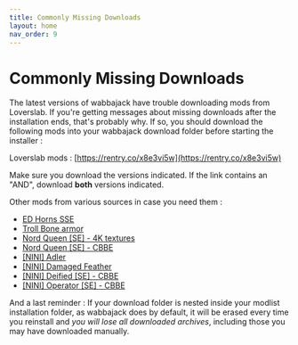 ```yaml
---
title: Commonly Missing Downloads
layout: home
nav_order: 9
---
```


 
# Commonly Missing Downloads

The latest versions of wabbajack have trouble downloading mods from Loverslab. If you're getting messages about missing downloads after the installation ends, that's probably why. If so, you should download the following mods into your wabbajack download folder before starting the installer : 

Loverslab mods : [https://rentry.co/x8e3vi5w](https://rentry.co/x8e3vi5w)

Make sure you download the versions indicated. If the link contains an "AND", download **both** versions indicated.

Other mods from various sources in case you need them : 
- [ED Horns SSE](https://mega.nz/file/o6o1wIhC#dX4vfLGvsYjzUmGxH7ECyyB0KuN3ELB0KFXybH8-Yyk)
- [Troll Bone armor](https://mega.nz/file/pgoBxSCC#fFby_-XwQnXs3eEjygDnYAvpOaZTAVcv5mswq8pm5nQ)
- [Nord Queen [SE] - 4K textures](https://www.mediafire.com/file/loz8ltagu4782tk/Nord_Queen_%255BSE%255D_-_4K_textures.7z/file)
- [Nord Queen [SE] - CBBE](https://www.mediafire.com/file/hl8rmbx64o1d8cm/Nord+Queen+[SE]+-+CBBE.7z/file)
- [[NINI] Adler](https://www.mediafire.com/file/ttxnmx35glfnl23/[NINI]+Adler.7z/file)
- [[NINI] Damaged Feather](https://www.mediafire.com/file/bks3dfn1kt62fay/[NINI]+Damaged+Feather.7z/file)
- [[NINI] Deified [SE] - CBBE](https://www.mediafire.com/file/kqr9c72pqnf39mb/%255BNINI%255D_Deified_%255BSE%255D_-_CBBE.7z/file)
- [[NINI] Operator [SE] - CBBE](https://www.mediafire.com/file/bnqmaf6r5odxnd1/%255BNINI%255D_Operator_%255BSE%255D_-_CBBE.7z/file)

And a last reminder : If your download folder is nested inside your modlist installation folder, as wabbajack does by default, it will be erased every time you reinstall and *you will lose all downloaded archives*, including those you may have downloaded manually.
